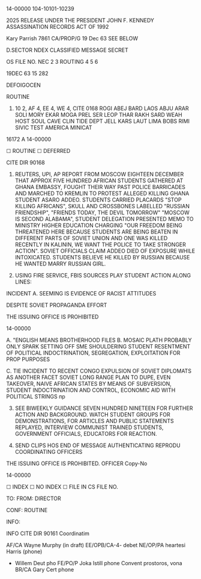 14-00000
104-10101-10239

2025 RELEASE UNDER THE PRESIDENT JOHN F. KENNEDY ASSASSINATION RECORDS ACT OF 1992

Kary Parrish
7861
CA/PROP/G
19 Dec 63
SEE BELOW

D.SECTOR
NDEX
CLASSIFIED MESSAGE
SECRET

OS FILE NO.
NEC
2
3
ROUTING
4
5
6

19DEC 63 15 282

DEFOIGOCEN

ROUTINE

1. 10 2, AF 4, EE 4, WE 4,
CITE 0168
ROGI ABEJ BARD LAOS ABJU ARAR SOLI
MORY EKAR MOGA PREL SER LEOP THAR RAKH SARD WEAH
HOST SOUL CAVE CLIN TIDE DEPT JELL KARS LAUT 
LIMA BOBS RIMI SIVIC TEST AMERICA MINICAT

16172
A
14-00000

☐ ROUTINE
☐ DEFERRED

CITE DIR
90168

1. REUTERS, UPI, AP REPORT FROM MOSCOW EIGHTEEN DECEMBER
THAT APPROX FIVE HUNDRED AFRICAN STUDENTS GATHERED AT GHANA
EMBASSY, FOUGHT THEIR WAY PAST POLICE BARRICADES AND MARCHED
TO KREMLIN TO PROTEST ALLEGED KILLING GHANA STUDENT ASARO ADDEO.
STUDENTS CARRIED PLACARDS "STOP KILLING AFRICANS", SKULL AND
CROSSBONES LABELLED "RUSSIAN FRIENDSHIP", "FRIENDS TODAY, THE
DEVIL TOMORROW" "MOSCOW IS SECOND ALABAMA", STUDENT DELEGATION
PRESENTED MEMO TO MINISTRY HIGHER EDUCATION CHARGING "OUR FREEDOM
BEING THREATENED HERE BECAUSE STUDENTS ARE BEING BEATEN IN
DIFFERENT PARTS OF SOVIET UNION AND ONE WAS KILLED RECENTLY IN
KALININ, WE WANT THE POLICE TO TAKE STRONGER ACTION". SOVIET
OFFICIALS CLAIM ADDEO DIED OF EXPOSURE WHILE INTOXICATED.
STUDENTS BELIEVE HE KILLED BY RUSSIAN BECAUSE HE WANTED MARRY
RUSSIAN GIRL.

2. USING FIRE SERVICE, FBIS SOURCES PLAY STUDENT ACTION
ALONG LINES:

INCIDENT
A. SEEMING IS EVIDENCE OF RACIST ATTITUDES

DESPITE SOVIET PROPAGANDA EFFORT

THE ISSUING OFFICE IS PROHIBITED

14-00000

A. "ENGLISH MEANS BROTHERHOOD
FILES
B. MOSAIC PLATH PROBABLY ONLY SPARK SETTING OFF
SME SHOULDERING STUDENT RESENTMENT OF
POLITICAL INDOCTRINATION, SEGREGATION,
EXPLOITATION FOR PROP PURPOSES

C. TIE INCIDENT TO RECENT CONGO EXPULSION OF
SOVIET DIPLOMATS AS ANOTHER FACET SOVIET
LONG RANGE PLAN TO DUPE, EVEN TAKEOVER,
NAIVE AFRICAN STATES BY MEANS OF SUBVERSION,
STUDENT INDOCTRINATION AND CONTROL, ECONOMIC
AID
WITH POLITICAL STRINGS
пр

3. SEE BIWEEKLY GUIDANCE SEVEN HUNDRED NINETEEN FOR FURTHER
ACTION AND BACKGROUND. WATCH STUDENT GROUPS FOR DEMONSTRATIONS,
FOR
ARTICLES AND PUBLIC STATEMENTS REPLAYED, INTERVIEW COMMUNIST
TRAINED STUDENTS, GOVERNMENT OFFICIALS, EDUCATORS FOR REACTION.

4. SEND CLIPS HOS
END OF MESSAGE
AUTHENTICATING
REPRODU
COORDINATING OFFICERS

THE ISSUING OFFICE IS PROHIBITED.
OFFICER
Copy-No

14-00000

☐ INDEX
☐ NO INDEX
☐ FILE IN CS FILE NO.

TO: 
FROM: DIRECTOR

CONF:
ROUTINE

INFO:

INFO CITE DIR 90161
Coordinatim

AF/CA Wayne Murphy (in draft)
EE/OPB/CA-4- debet
NE/OP/PA heartesi Harris (phone)
- Willem Deut pho
FE/PO/P Joka Istill phone
Convent prostoros, vona
BR/CA Gary Cert phone

